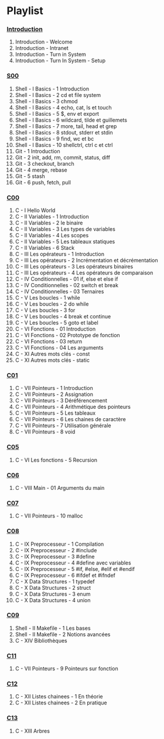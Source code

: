 # Playlist

### [Introduction](https://youtube.com/playlist?list=PLVQYiy6xNUxxd5TiZL87_v6JOx61umsUz)

1. Introduction - Welcome
2. Introduction - Intranet
3. Introduction - Turn in System
4. Introduction - Turn In System - Setup

### [S00](https://youtube.com/playlist?list=PLVQYiy6xNUxxhvwi0PGmXb5isUdVwmsg8)

1. Shell - I Basics - 1 Introduction
2. Shell - I Basics - 2 cd et file system
3. Shell - I Basics - 3 chmod
4. Shell - I Basics - 4 echo, cat, ls et touch
5. Shell - I Basics - 5 $, env et export
6. Shell - I Basics - 6 wildcard, tilde et guillemets
7. Shell - I Basics - 7 more, tail, head et grep
8. Shell - I Basics - 8 stdout, stderr et stdin
9. Shell - I Basics - 9 find, wc et bc
10. Shell - I Basics - 10 shellctrl, ctrl c et ctrl
11. Git - 1 Introduction
12. Git - 2 init, add, rm, commit, status, diff
13. Git - 3 checkout, branch
14. Git - 4 merge, rebase
15. Git - 5 stash
16. Git - 6 push, fetch, pull

### [C00](https://youtube.com/playlist?list=PLVQYiy6xNUxz5wbzZn4tfUhF4djgzscB-)

1. C - I Hello World
2. C - II Variables - 1 Introduction
3. C - II Variables - 2 le binaire
4. C - II Variables - 3 Les types de variables
5. C - II Variables - 4 Les scopes
6. C - II Variables - 5 Les tableaux statiques
7. C - II Variables - 6 Stack
8. C - III Les opérateurs - 1 Introduction
9. C - III Les opérateurs - 2 Incrémentation et décrémentation
10. C - III Les opérateurs - 3 Les opérateurs binaires
11. C - III Les opérateurs - 4 Les opérateurs de comparaison
12. C - IV Conditionnelles - 01 if, else et else if
13. C - IV Conditionnelles - 02 switch et break
14. C - IV Conditionnelles - 03 Ternaires
15. C - V Les boucles - 1 while
16. C - V Les boucles - 2 do while
17. C - V Les boucles - 3 for
18. C - V Les boucles - 4 break et continue
19. C - V Les boucles - 5 goto et label
20. C - VI Fonctions - 01 Introduction
21. C - VI Fonctions - 02 Prototype de fonction
22. C - VI Fonctions - 03 return
23. C - VI Fonctions - 04 Les arguments
24. C - XI Autres mots clés - const
25. C - XI Autres mots clés - static

### [C01](https://www.youtube.com/playlist?list=PLVQYiy6xNUxytsXWxZx6odBJMbRktIHTs)

1. C - VII Pointeurs - 1 Introduction
2. C - VII Pointeurs - 2 Assignation
3. C - VII Pointeurs - 3 Déréférencement
4. C - VII Pointeurs - 4 Arithmétique des pointeurs
5. C - VII Pointeurs - 5 Les tableaux
6. C - VII Pointeurs - 6 Les chaines de caractère
7. C - VII Pointeurs - 7 Utilisation générale
8. C - VII Pointeurs - 8 void

### [C05](https://youtube.com/playlist?list=PLVQYiy6xNUxxZbeH9b0VC-nC6QsJRw5Ah)

1. C - VI Les fonctions - 5 Recursion

### [C06](https://youtube.com/playlist?list=PLVQYiy6xNUxxDlCkkCX262SI90TsllYUW)

1. C - VIII Main - 01 Arguments du main

### [C07](https://youtube.com/playlist?list=PLVQYiy6xNUxzNYF00nlmx624twFlamqLt)

1. C - VII Pointeurs - 10 malloc

### [C08](https://youtube.com/playlist?list=PLVQYiy6xNUxxMI_GiGGb2hxMcd3IwNYRy)

1. C - IX Preprocesseur - 1 Compilation
2. C - IX Preprocesseur - 2 #include
3. C - IX Preprocesseur - 3 #define
4. C - IX Preprocesseur - 4 #define avec variables
5. C - IX Preprocesseur - 5 #if, #else, #elif et #endif
6. C - IX Preprocesseur - 6 #ifdef et #ifndef
7. C - X Data Structures - 1 typedef
8. C - X Data Structures - 2 struct
9. C - X Data Structures - 3 enum
10. C - X Data Structures - 4 union

### [C09](https://youtube.com/playlist?list=PLVQYiy6xNUxw6n6q_i8wek6U7t7CeAXhU)

1. Shell - II Makefile - 1 Les bases
2. Shell - II Makefile - 2 Notions avancées
3. C - XIV Bibliothèques

### [C11](https://youtube.com/playlist?list=PLVQYiy6xNUxx8sKygTdqtOPytqN7sb0Vz)

1. C - VII Pointeurs - 9 Pointeurs sur fonction

### [C12](https://youtube.com/playlist?list=PLVQYiy6xNUxwmUOmyYSaI6gD1UyfF9MSj)

1. C - XII Listes chainees - 1 En théorie
2. C - XII Listes chainees - 2 En pratique

### [C13](https://youtube.com/playlist?list=PLVQYiy6xNUxzusAgMiybYwkLvuMFbVat9)

1. C - XIII Arbres
